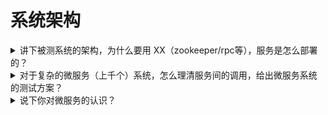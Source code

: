 
# 系统架构

<details>
  <summary>讲下被测系统的架构，为什么要用 XX（zookeeper/rpc等），服务是怎么部署的？</summary>


</details>

<details>
  <summary>对于复杂的微服务（上千个）系统，怎么理清服务间的调用，给出微服务系统的测试方案？</summary>


</details>

<details>
  <summary>说下你对微服务的认识？</summary>


</details>